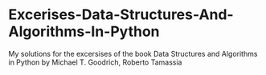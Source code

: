 # Excerises-Data-Structures-And-Algorithms-In-Python
My solutions for the excersises of the book Data Structures and Algorithms in Python by Michael T. Goodrich, Roberto Tamassia 

